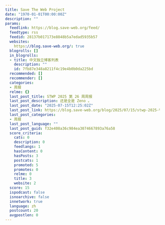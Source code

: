 ```yaml
---
title: Save The Web Project
date: "1970-01-01T00:00:00Z"
description: ""
params:
  feedlink: https://blog.save-web.org/feed/
  feedtype: rss
  feedid: 28137b017173e8848b5a7edad5935b57
  websites:
    https://blog.save-web.org/: true
  blogrolls: []
  in_blogrolls:
  - title: 中文独立博客列表
    description: ""
    id: 7fb87e348a8211f4c19e4b0b0da225bd
  recommended: []
  recommender: []
  categories:
  - 周报
  relme: {}
  last_post_title: STWP 2025 第 26 周周报
  last_post_description: 还是全是 Zeno 。
  last_post_date: "2025-07-15T12:25:02Z"
  last_post_link: https://blog.save-web.org/blog/2025/07/15/stwp-2025-%e7%ac%ac-26-%e5%91%a8%e5%91%a8%e6%8a%a5/
  last_post_categories:
  - 周报
  last_post_language: ""
  last_post_guid: f32e408a36c984ea3074667893a76a58
  score_criteria:
    cats: 0
    description: 0
    feedlangs: 1
    hasContent: 0
    hasPosts: 3
    postcats: 1
    promoted: 5
    promotes: 0
    relme: 0
    title: 3
    website: 2
  score: 15
  ispodcast: false
  isnoarchive: false
  innetwork: true
  language: zh
  postcount: 20
  avgpostlen: 0
---
```

